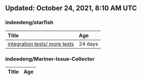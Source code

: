 ## Updated: October 24, 2021, 8:10 AM UTC


### indeedeng/starfish
|**Title**|**Age**|
|:----|:----|
|[integration tests/ more tests](https://github.com/indeedeng/starfish/issues/117)|24&nbsp;days|


### indeedeng/Mariner-Issue-Collector
|**Title**|**Age**|
|:----|:----|